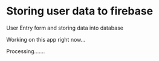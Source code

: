 # Storing user data to firebase
User Entry form and storing data into database

Working on this app right now...

Processing.......
